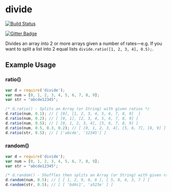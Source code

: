 divide
======

[![Build Status](https://travis-ci.org/waltervascarvalho/divide.svg?branch=master)](https://travis-ci.org/waltervascarvalho/divide)

[![Gitter Badge](https://badges.gitter.im/waltervascarvalho/divide.png)](https://gitter.im/waltervascarvalho/divide)

Divides an array into 2 or more arrays given a number of rates—e.g. If you want to split a list into 2 equal lists `divide.ratio([1, 2, 3, 4], 0.5);`.

## Example Usage

### ratio()

```javascript
var d = require('divide');
var num = [0, 1, 2, 3, 4, 5, 6, 7, 8, 9];
var str = "abcde12345";

/* d.ratio() - Splits an Array (or String) with given ratios */
d.ratio(num, 0.1); // [ [0], [1, 2, 3, 4, 5, 6, 7, 8, 9]  ]
d.ratio(num, 0.2); // [ [0, 1], [2, 3, 4, 5, 6, 7, 8, 9] ]
d.ratio(num, 0.5); // [ [0, 1, 2, 3, 4], [5, 6, 7, 8, 9] ]
d.ratio(num, 0.5, 0.3, 0.2); // [ [0, 1, 2, 3, 4], [5, 6, 7], [8, 9] ]
d.ratio(str, 0.5); // [ ['abcde', '12345'] ]

```

### random()

```javascript
var d = require('divide');
var num = [0, 1, 2, 3, 4, 5, 6, 7, 8, 9];
var str = "abcde12345";

/* d.random() - Shuffles then splits an Array (or String) with given ratios */
d.random(num, 0.5); // [ [ 1, 2, 9, 0, 6 ], [ 5, 8, 4, 3, 7 ] ]
d.random(str, 0.5); // [ [ 'bd4c1', 'a523e' ] ]

```
